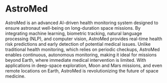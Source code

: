 # AstroMed

AstroMed is an advanced AI-driven health monitoring system designed to ensure astronaut well-being on long-duration space missions. By integrating machine learning, biometric tracking, natural language processing (NLP), and computer vision, AstroMed provides real-time health risk predictions and early detection of potential medical issues. Unlike traditional health monitoring, which relies on periodic checkups, AstroMed enables continuous, autonomous monitoring, making it ideal for missions beyond Earth, where immediate medical intervention is limited. With applications in deep-space exploration, Moon and Mars missions, and even remote locations on Earth, AstroMed is revolutionizing the future of space medicine.
